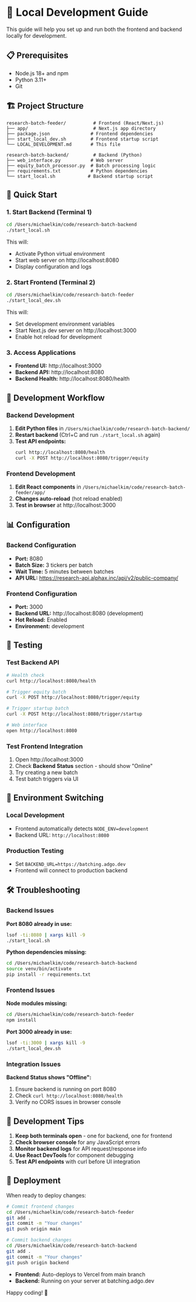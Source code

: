 # 🚀 Local Development Guide

This guide will help you set up and run both the frontend and backend locally for development.

## 📋 Prerequisites

- Node.js 18+ and npm
- Python 3.11+
- Git

## 🏗️ Project Structure

```
research-batch-feeder/          # Frontend (React/Next.js)
├── app/                        # Next.js app directory
├── package.json               # Frontend dependencies
├── start_local_dev.sh         # Frontend startup script
└── LOCAL_DEVELOPMENT.md       # This file

research-batch-backend/         # Backend (Python)
├── web_interface.py           # Web server
├── equity_batch_processor.py  # Batch processing logic
├── requirements.txt           # Python dependencies
└── start_local.sh            # Backend startup script
```

## 🚀 Quick Start

### 1. Start Backend (Terminal 1)

```bash
cd /Users/michaelkim/code/research-batch-backend
./start_local.sh
```

This will:
- Activate Python virtual environment
- Start web server on http://localhost:8080
- Display configuration and logs

### 2. Start Frontend (Terminal 2)

```bash
cd /Users/michaelkim/code/research-batch-feeder
./start_local_dev.sh
```

This will:
- Set development environment variables
- Start Next.js dev server on http://localhost:3000
- Enable hot reload for development

### 3. Access Applications

- **Frontend UI:** http://localhost:3000
- **Backend API:** http://localhost:8080
- **Backend Health:** http://localhost:8080/health

## 🔧 Development Workflow

### Backend Development

1. **Edit Python files** in `/Users/michaelkim/code/research-batch-backend/`
2. **Restart backend** (Ctrl+C and run `./start_local.sh` again)
3. **Test API endpoints:**
   ```bash
   curl http://localhost:8080/health
   curl -X POST http://localhost:8080/trigger/equity
   ```

### Frontend Development

1. **Edit React components** in `/Users/michaelkim/code/research-batch-feeder/app/`
2. **Changes auto-reload** (hot reload enabled)
3. **Test in browser** at http://localhost:3000

## 📊 Configuration

### Backend Configuration
- **Port:** 8080
- **Batch Size:** 3 tickers per batch
- **Wait Time:** 5 minutes between batches
- **API URL:** https://research-api.alphax.inc/api/v2/public-company/

### Frontend Configuration
- **Port:** 3000
- **Backend URL:** http://localhost:8080 (development)
- **Hot Reload:** Enabled
- **Environment:** development

## 🧪 Testing

### Test Backend API

```bash
# Health check
curl http://localhost:8080/health

# Trigger equity batch
curl -X POST http://localhost:8080/trigger/equity

# Trigger startup batch
curl -X POST http://localhost:8080/trigger/startup

# Web interface
open http://localhost:8080
```

### Test Frontend Integration

1. Open http://localhost:3000
2. Check **Backend Status** section - should show "Online"
3. Try creating a new batch
4. Test batch triggers via UI

## 🔄 Environment Switching

### Local Development
- Frontend automatically detects `NODE_ENV=development`
- Backend URL: `http://localhost:8080`

### Production Testing
- Set `BACKEND_URL=https://batching.adgo.dev`
- Frontend will connect to production backend

## 🛠️ Troubleshooting

### Backend Issues

**Port 8080 already in use:**
```bash
lsof -ti:8080 | xargs kill -9
./start_local.sh
```

**Python dependencies missing:**
```bash
cd /Users/michaelkim/code/research-batch-backend
source venv/bin/activate
pip install -r requirements.txt
```

### Frontend Issues

**Node modules missing:**
```bash
cd /Users/michaelkim/code/research-batch-feeder
npm install
```

**Port 3000 already in use:**
```bash
lsof -ti:3000 | xargs kill -9
./start_local_dev.sh
```

### Integration Issues

**Backend Status shows "Offline":**
1. Ensure backend is running on port 8080
2. Check `curl http://localhost:8080/health`
3. Verify no CORS issues in browser console

## 📝 Development Tips

1. **Keep both terminals open** - one for backend, one for frontend
2. **Check browser console** for any JavaScript errors
3. **Monitor backend logs** for API request/response info
4. **Use React DevTools** for component debugging
5. **Test API endpoints** with curl before UI integration

## 🚀 Deployment

When ready to deploy changes:

```bash
# Commit frontend changes
cd /Users/michaelkim/code/research-batch-feeder
git add .
git commit -m "Your changes"
git push origin main

# Commit backend changes
cd /Users/michaelkim/code/research-batch-backend
git add .
git commit -m "Your changes"
git push origin backend
```

- **Frontend:** Auto-deploys to Vercel from main branch
- **Backend:** Running on your server at batching.adgo.dev

Happy coding! 🎉
